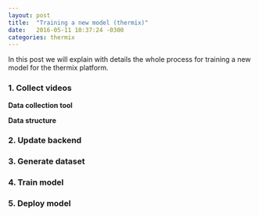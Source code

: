 ```yaml
---
layout: post
title:  "Training a new model (thermix)"
date:   2016-05-11 10:37:24 -0300
categories: thermix
---
```

In this post we will explain with details the whole process for training a new model for the thermix platform.

### 1. Collect videos
<b> Data collection tool </b>

<b> Data structure </b>

### 2. Update backend

### 3. Generate dataset

### 4. Train model

### 5. Deploy model
